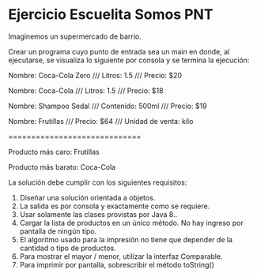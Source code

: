 # Ejercicio Escuelita Somos PNT

Imaginemos un supermercado de barrio.

Crear un programa cuyo punto de entrada sea un main en donde, al ejecutarse, se visualiza lo siguiente por consola y se termina la ejecución:

Nombre: Coca-Cola Zero /// Litros: 1.5 /// Precio: $20

Nombre: Coca-Cola /// Litros: 1.5 /// Precio: $18

Nombre: Shampoo Sedal /// Contenido: 500ml /// Precio: $19

Nombre: Frutillas /// Precio: $64 /// Unidad de venta: kilo

=============================

Producto más caro: Frutillas

Producto más barato: Coca-Cola

La solución debe cumplir con los siguientes requisitos:

1. Diseñar una solución orientada a objetos.
2. La salida es por consola y exactamente como se requiere.
3. Usar solamente las clases provistas por Java 8..
4. Cargar la lista de productos en un único método. No hay ingreso por pantalla de ningún tipo.
5. El algoritmo usado para la impresión no tiene que depender de la cantidad o tipo de productos.
6. Para mostrar el mayor / menor, utilizar la interfaz Comparable.
7. Para imprimir por pantalla, sobrescribir el método toString()
